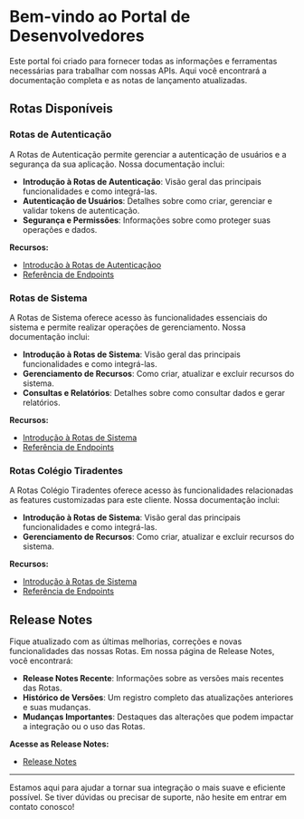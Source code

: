 # Bem-vindo ao Portal de Desenvolvedores

Este portal foi criado para fornecer todas as informações e ferramentas necessárias para trabalhar com nossas APIs. Aqui você encontrará a documentação completa e as notas de lançamento atualizadas.

## Rotas Disponíveis

### Rotas de Autenticação

A Rotas de Autenticação permite gerenciar a autenticação de usuários e a segurança da sua aplicação. Nossa documentação inclui:

- **Introdução à Rotas de Autenticação**: Visão geral das principais funcionalidades e como integrá-las.
- **Autenticação de Usuários**: Detalhes sobre como criar, gerenciar e validar tokens de autenticação.
- **Segurança e Permissões**: Informações sobre como proteger suas operações e dados.

**Recursos:**

- [Introdução à Rotas de Autenticaçãoo](/AlppiDocumentation/api/authentication/)
- [Referência de Endpoints](/AlppiDocumentation/api/authentication/login.md)


### Rotas de Sistema

A Rotas de Sistema oferece acesso às funcionalidades essenciais do sistema e permite realizar operações de gerenciamento. Nossa documentação inclui:

- **Introdução à Rotas de Sistema**: Visão geral das principais funcionalidades e como integrá-las.
- **Gerenciamento de Recursos**: Como criar, atualizar e excluir recursos do sistema.
- **Consultas e Relatórios**: Detalhes sobre como consultar dados e gerar relatórios.

**Recursos:**

- [Introdução à Rotas de Sistema](/AlppiDocumentation/api/system/)
- [Referência de Endpoints](/AlppiDocumentation/api/system/campus.md)


### Rotas Colégio Tiradentes

A Rotas Colégio Tiradentes oferece acesso às funcionalidades relacionadas as features customizadas para este cliente. Nossa documentação inclui:

- **Introdução à Rotas de Sistema**: Visão geral das principais funcionalidades e como integrá-las.
- **Gerenciamento de Recursos**: Como criar, atualizar e excluir recursos do sistema.

**Recursos:**

- [Introdução à Rotas de Sistema](/AlppiDocumentation/docs/api/ct_requests/)
- [Referência de Endpoints](/AlppiDocumentation/api/ct_requests/internal_note.md)


## Release Notes

Fique atualizado com as últimas melhorias, correções e novas funcionalidades das nossas Rotas. Em nossa página de Release Notes, você encontrará:

- **Release Notes Recente**: Informações sobre as versões mais recentes das Rotas.
- **Histórico de Versões**: Um registro completo das atualizações anteriores e suas mudanças.
- **Mudanças Importantes**: Destaques das alterações que podem impactar a integração ou o uso das Rotas.

**Acesse as Release Notes:**

- [Release Notes](/AlppiDocumentation/release-notes/v1/v1.0.0.md)

---

Estamos aqui para ajudar a tornar sua integração o mais suave e eficiente possível. Se tiver dúvidas ou precisar de suporte, não hesite em entrar em contato conosco!

